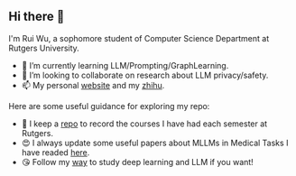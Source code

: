 ## Hi there 👋

I'm Rui Wu, a sophomore student of Computer Science Department at Rutgers University.

- 🌱 I’m currently learning LLM/Prompting/GraphLearning.
- 👯 I’m looking to collaborate on research about LLM privacy/safety.
- 📫 My personal [website](https://iamb3st.github.io/) and my [zhihu](https://www.zhihu.com/people/wrizzy).



Here are some useful guidance for exploring my repo:

- 🥰 I keep a [repo](https://github.com/IamB3ST/MyCourses) to record the courses I have had each semester at Rutgers.
- 😍 I always update some useful papers about MLLMs in Medical Tasks I have readed [here](https://github.com/IamB3ST/PaperReading).
- 😘 Follow my [way](https://github.com/IamB3ST/LearningDL) to study deep learning and LLM if you want!
